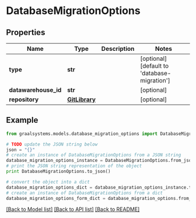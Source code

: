 # DatabaseMigrationOptions


## Properties

Name | Type | Description | Notes
------------ | ------------- | ------------- | -------------
**type** | **str** |  | [optional] [default to 'database-migration']
**datawarehouse_id** | **str** |  | [optional] 
**repository** | [**GitLibrary**](GitLibrary.md) |  | [optional] 

## Example

```python
from graalsystems.models.database_migration_options import DatabaseMigrationOptions

# TODO update the JSON string below
json = "{}"
# create an instance of DatabaseMigrationOptions from a JSON string
database_migration_options_instance = DatabaseMigrationOptions.from_json(json)
# print the JSON string representation of the object
print DatabaseMigrationOptions.to_json()

# convert the object into a dict
database_migration_options_dict = database_migration_options_instance.to_dict()
# create an instance of DatabaseMigrationOptions from a dict
database_migration_options_form_dict = database_migration_options.from_dict(database_migration_options_dict)
```
[[Back to Model list]](../README.md#documentation-for-models) [[Back to API list]](../README.md#documentation-for-api-endpoints) [[Back to README]](../README.md)


